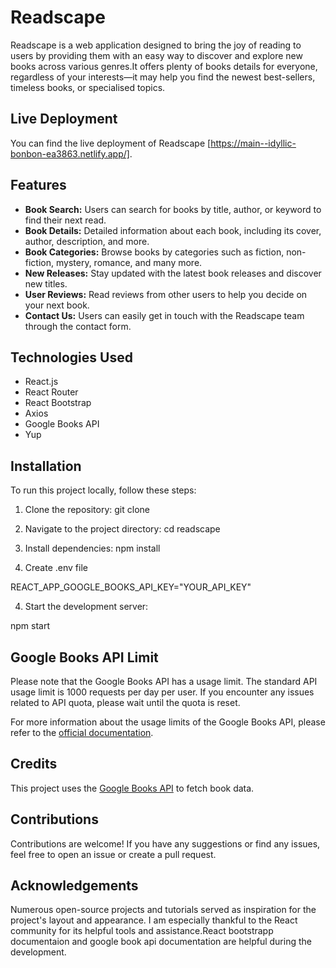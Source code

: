 # Readscape

Readscape is a web application designed to bring the joy of reading to users by providing them with an easy way to discover and explore new books across various genres.It offers plenty of books details for everyone, regardless of your interests—it may help you find the newest best-sellers, timeless books, or specialised topics.

## Live Deployment

You can find the live deployment of Readscape [https://main--idyllic-bonbon-ea3863.netlify.app/].

## Features

- **Book Search:** Users can search for books by title, author, or keyword to find their next read.
- **Book Details:** Detailed information about each book, including its cover, author, description, and more.
- **Book Categories:** Browse books by categories such as fiction, non-fiction, mystery, romance, and many more.
- **New Releases:** Stay updated with the latest book releases and discover new titles.
- **User Reviews:** Read reviews from other users to help you decide on your next book.
- **Contact Us:** Users can easily get in touch with the Readscape team through the contact form.

## Technologies Used

- React.js
- React Router
- React Bootstrap
- Axios
- Google Books API
- Yup

## Installation

To run this project locally, follow these steps:

1. Clone the repository:
git clone <repository-url>

2. Navigate to the project directory:
cd readscape

3. Install dependencies:
npm install

4. Create .env file

REACT_APP_GOOGLE_BOOKS_API_KEY="YOUR_API_KEY"

4. Start the development server:

npm start


## Google Books API Limit

Please note that the Google Books API has a usage limit. The standard API usage limit is 1000 requests per day per user. If you encounter any issues related to API quota, please wait until the quota is reset.

For more information about the usage limits of the Google Books API, please refer to the [official documentation](https://developers.google.com/books/docs/v1/using#APIKey).

## Credits

This project uses the [Google Books API](https://developers.google.com/books) to fetch book data.

## Contributions

Contributions are welcome! If you have any suggestions or find any issues, feel free to open an issue or create a pull request.

## Acknowledgements
Numerous open-source projects and tutorials served as inspiration for the project's layout and appearance.
I am especially thankful to the React community for its helpful tools and assistance.React bootstrapp documentaion and google book api documentation are helpful during the development.

